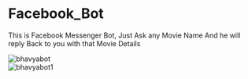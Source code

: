 # Facebook_Bot
This is Facebook Messenger Bot, Just Ask any Movie Name And he will reply Back to you with that Movie Details   

![bhavyabot](https://user-images.githubusercontent.com/30223933/31314880-4c64cee4-ac29-11e7-960b-77f6e671d822.JPG)  
![bhavyabot1](https://user-images.githubusercontent.com/30223933/31314887-59045b24-ac29-11e7-999e-81f044e92f7c.JPG)
